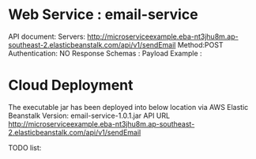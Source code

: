 # Web Service : email-service

API document:
Servers: http://microserviceexample.eba-nt3jhu8m.ap-southeast-2.elasticbeanstalk.com/api/v1/sendEmail
Method:POST
Authentication: NO
Response Schemas : 
Payload Example : 

# Cloud Deployment
The executable jar has been deployed into below location via AWS Elastic Beanstalk
Version:
email-service-1.0.1.jar
API URL
http://microserviceexample.eba-nt3jhu8m.ap-southeast-2.elasticbeanstalk.com/api/v1/sendEmail

TODO list:
